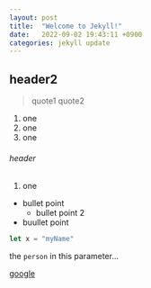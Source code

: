 ```yaml
---
layout: post
title:  "Welcome to Jekyll!"
date:   2022-09-02 19:43:11 +0900
categories: jekyll update
---
```


## header2
> quote1
> quote2

1. one
1. one
1. one
###### header
1. one

- bullet point
    - bullet point 2
- buullet point 

```js
let x = "myName"
```

the `person` in this parameter...

[google]("https://google.com)

